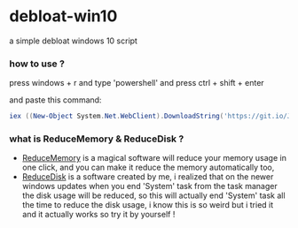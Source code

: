# debloat-win10
a simple debloat windows 10 script

### how to use ?
press windows + r 
and type 'powershell'
and press ctrl + shift + enter

and paste this command:
```powershell
iex ((New-Object System.Net.WebClient).DownloadString('https://git.io/Jm6Z4'))
```

### what is ReduceMemory & ReduceDisk ?
- [ReduceMemory](https://www.sordum.org/9197/reduce-memory-v1-4/) is a magical software will reduce your memory usage in one click, and you can make it reduce the memory automatically too,
- [ReduceDisk](https://github.com/REVENGE977/debloat-win10/raw/main/somethings/ReduceDisk.exe) is a software created by me, i realized that on the newer windows updates when you end 'System' task from the task manager
the disk usage will be reduced, so this will actually end 'System' task all the time to reduce the disk usage,
i know this is so weird but i tried it and it actually works so try it by yourself !
